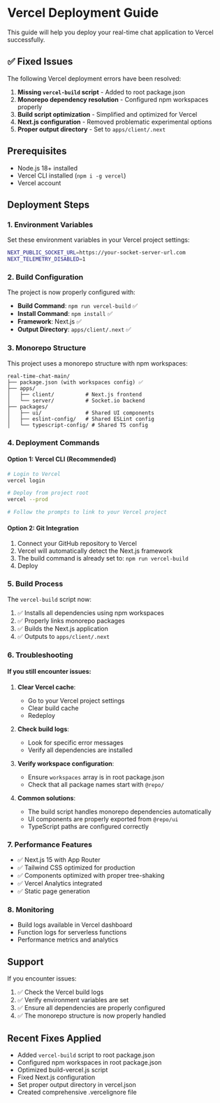 # Vercel Deployment Guide

This guide will help you deploy your real-time chat application to Vercel successfully.

## ✅ Fixed Issues

The following Vercel deployment errors have been resolved:

1. **Missing `vercel-build` script** - Added to root package.json
2. **Monorepo dependency resolution** - Configured npm workspaces properly
3. **Build script optimization** - Simplified and optimized for Vercel
4. **Next.js configuration** - Removed problematic experimental options
5. **Proper output directory** - Set to `apps/client/.next`

## Prerequisites

- Node.js 18+ installed
- Vercel CLI installed (`npm i -g vercel`)
- Vercel account

## Deployment Steps

### 1. Environment Variables

Set these environment variables in your Vercel project settings:

```bash
NEXT_PUBLIC_SOCKET_URL=https://your-socket-server-url.com
NEXT_TELEMETRY_DISABLED=1
```

### 2. Build Configuration

The project is now properly configured with:
- **Build Command**: `npm run vercel-build` ✅
- **Install Command**: `npm install` ✅
- **Framework**: Next.js ✅
- **Output Directory**: `apps/client/.next` ✅

### 3. Monorepo Structure

This project uses a monorepo structure with npm workspaces:
```
real-time-chat-main/
├── package.json (with workspaces config) ✅
├── apps/
│   ├── client/          # Next.js frontend
│   └── server/          # Socket.io backend
├── packages/
│   ├── ui/              # Shared UI components
│   ├── eslint-config/   # Shared ESLint config
│   └── typescript-config/ # Shared TS config
```

### 4. Deployment Commands

#### Option 1: Vercel CLI (Recommended)
```bash
# Login to Vercel
vercel login

# Deploy from project root
vercel --prod

# Follow the prompts to link to your Vercel project
```

#### Option 2: Git Integration
1. Connect your GitHub repository to Vercel
2. Vercel will automatically detect the Next.js framework
3. The build command is already set to: `npm run vercel-build`
4. Deploy

### 5. Build Process

The `vercel-build` script now:
1. ✅ Installs all dependencies using npm workspaces
2. ✅ Properly links monorepo packages
3. ✅ Builds the Next.js application
4. ✅ Outputs to `apps/client/.next`

### 6. Troubleshooting

#### If you still encounter issues:

1. **Clear Vercel cache**:
   - Go to your Vercel project settings
   - Clear build cache
   - Redeploy

2. **Check build logs**:
   - Look for specific error messages
   - Verify all dependencies are installed

3. **Verify workspace configuration**:
   - Ensure `workspaces` array is in root package.json
   - Check that all package names start with `@repo/`

4. **Common solutions**:
   - The build script handles monorepo dependencies automatically
   - UI components are properly exported from `@repo/ui`
   - TypeScript paths are configured correctly

### 7. Performance Features

- ✅ Next.js 15 with App Router
- ✅ Tailwind CSS optimized for production
- ✅ Components optimized with proper tree-shaking
- ✅ Vercel Analytics integrated
- ✅ Static page generation

### 8. Monitoring

- Build logs available in Vercel dashboard
- Function logs for serverless functions
- Performance metrics and analytics

## Support

If you encounter issues:
1. ✅ Check the Vercel build logs
2. ✅ Verify environment variables are set
3. ✅ Ensure all dependencies are properly configured
4. ✅ The monorepo structure is now properly handled

## Recent Fixes Applied

- Added `vercel-build` script to root package.json
- Configured npm workspaces in root package.json
- Optimized build-vercel.js script
- Fixed Next.js configuration
- Set proper output directory in vercel.json
- Created comprehensive .vercelignore file
